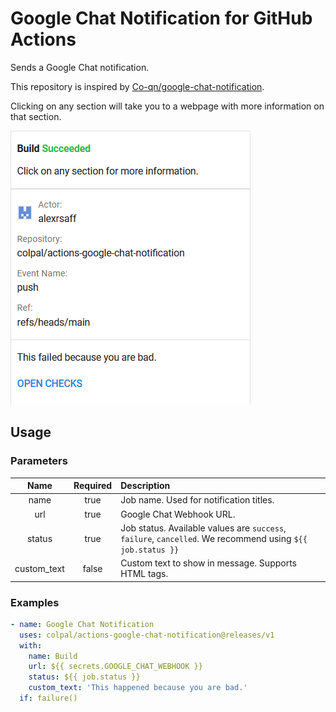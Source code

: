 # Google Chat Notification for GitHub Actions

Sends a Google Chat notification.

This repository is inspired by [Co-qn/google-chat-notification](https://github.com/Co-qn/google-chat-notification).

Clicking on any section will take you to a webpage with more information on that section.

![Success](images/success.png "Success")

## Usage
### Parameters
|Name|Required|Description|
|:---:|:---:|:---|
|name|true|Job name. Used for notification titles.|
|url|true|Google Chat Webhook URL.|
|status|true|Job status. Available values are `success`, `failure`, `cancelled`. We recommend using `${{ job.status }}`|
|custom_text|false|Custom text to show in message. Supports HTML tags.|

### Examples
```yaml
- name: Google Chat Notification
  uses: colpal/actions-google-chat-notification@releases/v1
  with:
    name: Build
    url: ${{ secrets.GOOGLE_CHAT_WEBHOOK }}
    status: ${{ job.status }}
    custom_text: 'This happened because you are bad.'
  if: failure()
```